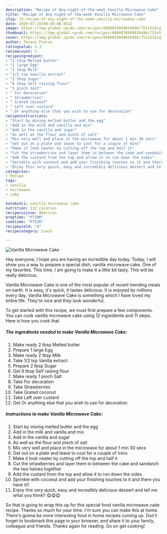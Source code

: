 ```yaml
---
description: "Recipe of Any-night-of-the-week Vanilla Microwave Cake"
title: "Recipe of Any-night-of-the-week Vanilla Microwave Cake"
slug: 15-recipe-of-any-night-of-the-week-vanilla-microwave-cake
date: 2020-07-25T00:48:08.851Z
image: https://img-global.cpcdn.com/recipes/6606876949610496/751x532cq70/vanilla-microwave-cake-recipe-main-photo.jpg
thumbnail: https://img-global.cpcdn.com/recipes/6606876949610496/751x532cq70/vanilla-microwave-cake-recipe-main-photo.jpg
cover: https://img-global.cpcdn.com/recipes/6606876949610496/751x532cq70/vanilla-microwave-cake-recipe-main-photo.jpg
author: Teresa Pierce
ratingvalue: 3.3
reviewcount: 3
recipeingredient:
- "2 tbsp Melted butter"
- "1 large Egg"
- "2 tbsp Milk"
- "1/2 tsp Vanilla extract"
- "2 tbsp Sugar"
- "6 tbsp Self raising flour"
- "1 pinch Salt"
- " For decoration"
- " Strawberries"
- " Grated coconut"
- " Left over custard"
- " Or anything else that you wish to use for decoration"
recipeinstructions:
- "Start by mixing melted butter and the egg"
- "Add in the milk and vanilla and mix"
- "Add in the vanilla and sugar"
- "As well as the flour and pinch of salt"
- "Mix very well and place in the microwave for about 1 min 30 secs"
- "Get out on a plate and leave to cool for a couple of mins"
- "Make it look neater by cutting off the top and half it"
- "Cut the strawberries and layer them in between the cake and sandwich the two halves together"
- "Add the custard from the top and allow it to run down the sides"
- "Sprinkle with coconut and add your finishing touches to it and there you have it!!"
- "Enjoy this very quick, easy and incredibly delicious dessert and tell me what you think!! 😋😋😋"
categories:
- Recipe
tags:
- vanilla
- microwave
- cake

katakunci: vanilla microwave cake 
nutrition: 132 calories
recipecuisine: American
preptime: "PT10M"
cooktime: "PT52M"
recipeyield: "4"
recipecategory: Lunch

---
```



![Vanilla Microwave Cake](https://img-global.cpcdn.com/recipes/6606876949610496/751x532cq70/vanilla-microwave-cake-recipe-main-photo.jpg)

Hey everyone, I hope you are having an incredible day today. Today, I will show you a way to prepare a special dish, vanilla microwave cake. One of my favorites. This time, I am going to make it a little bit tasty. This will be really delicious.



Vanilla Microwave Cake is one of the most popular of recent trending meals on earth. It is easy, it's quick, it tastes delicious. It is enjoyed by millions every day. Vanilla Microwave Cake is something which I have loved my entire life. They're nice and they look wonderful.


To get started with this recipe, we must first prepare a few components. You can cook vanilla microwave cake using 12 ingredients and 11 steps. Here is how you cook that.

<!--inarticleads1-->

##### The ingredients needed to make Vanilla Microwave Cake:

1. Make ready 2 tbsp Melted butter
1. Prepare 1 large Egg
1. Make ready 2 tbsp Milk
1. Take 1/2 tsp Vanilla extract
1. Prepare 2 tbsp Sugar
1. Get 6 tbsp Self raising flour
1. Make ready 1 pinch Salt
1. Take  For decoration
1. Take  Strawberries
1. Take  Grated coconut
1. Take  Left over custard
1. Get  Or anything else that you wish to use for decoration




<!--inarticleads2-->

##### Instructions to make Vanilla Microwave Cake:

1. Start by mixing melted butter and the egg
1. Add in the milk and vanilla and mix
1. Add in the vanilla and sugar
1. As well as the flour and pinch of salt
1. Mix very well and place in the microwave for about 1 min 30 secs
1. Get out on a plate and leave to cool for a couple of mins
1. Make it look neater by cutting off the top and half it
1. Cut the strawberries and layer them in between the cake and sandwich the two halves together
1. Add the custard from the top and allow it to run down the sides
1. Sprinkle with coconut and add your finishing touches to it and there you have it!!
1. Enjoy this very quick, easy and incredibly delicious dessert and tell me what you think!! 😋😋😋




So that is going to wrap this up for this special food vanilla microwave cake recipe. Thanks so much for your time. I'm sure you can make this at home. There's gonna be more interesting food in home recipes coming up. Don't forget to bookmark this page in your browser, and share it to your family, colleague and friends. Thanks again for reading. Go on get cooking!
